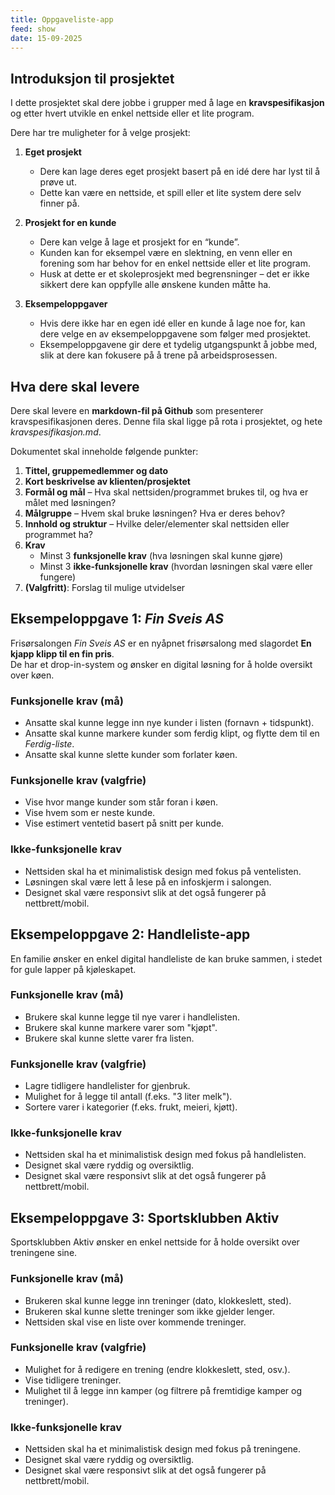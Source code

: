 ```yaml
---
title: Oppgaveliste-app
feed: show
date: 15-09-2025
---
```

## Introduksjon til prosjektet

I dette prosjektet skal dere jobbe i grupper med å lage en **kravspesifikasjon** og etter hvert utvikle en enkel nettside eller et lite program.

Dere har tre muligheter for å velge prosjekt:

1. **Eget prosjekt**
    
    - Dere kan lage deres eget prosjekt basert på en idé dere har lyst til å prøve ut.
    - Dette kan være en nettside, et spill eller et lite system dere selv finner på.

2. **Prosjekt for en kunde**
    
    - Dere kan velge å lage et prosjekt for en “kunde”.
    - Kunden kan for eksempel være en slektning, en venn eller en forening som har behov for en enkel nettside eller et lite program.
    - Husk at dette er et skoleprosjekt med begrensninger – det er ikke sikkert dere kan oppfylle alle ønskene kunden måtte ha.

3. **Eksempeloppgaver**
    
    - Hvis dere ikke har en egen idé eller en kunde å lage noe for, kan dere velge en av eksempeloppgavene som følger med prosjektet.
    - Eksempeloppgavene gir dere et tydelig utgangspunkt å jobbe med, slik at dere kan fokusere på å trene på arbeidsprosessen.


## Hva dere skal levere

Dere skal levere en **markdown-fil på Github** som presenterer kravspesifikasjonen deres. Denne fila skal ligge på rota i prosjektet, og hete *kravspesifikasjon.md*.

Dokumentet skal inneholde følgende punkter:

1. **Tittel, gruppemedlemmer og dato**
2. **Kort beskrivelse av klienten/prosjektet**
3. **Formål og mål** – Hva skal nettsiden/programmet brukes til, og hva er målet med løsningen?
4. **Målgruppe** – Hvem skal bruke løsningen? Hva er deres behov?
5. **Innhold og struktur** – Hvilke deler/elementer skal nettsiden eller programmet ha?
6. **Krav**
    - Minst 3 **funksjonelle krav** (hva løsningen skal kunne gjøre)
    - Minst 3 **ikke-funksjonelle krav** (hvordan løsningen skal være eller fungere)
7. **(Valgfritt)**: Forslag til mulige utvidelser


## Eksempeloppgave 1: _Fin Sveis AS_

Frisørsalongen _Fin Sveis AS_ er en nyåpnet frisørsalong med slagordet **En kjapp klipp til en fin pris**.  
De har et drop-in-system og ønsker en digital løsning for å holde oversikt over køen.

### Funksjonelle krav (må)

- Ansatte skal kunne legge inn nye kunder i listen (fornavn + tidspunkt).
- Ansatte skal kunne markere kunder som ferdig klipt, og flytte dem til en _Ferdig-liste_.
- Ansatte skal kunne slette kunder som forlater køen.

### Funksjonelle krav (valgfrie)

- Vise hvor mange kunder som står foran i køen.
- Vise hvem som er neste kunde.
- Vise estimert ventetid basert på snitt per kunde.

### Ikke-funksjonelle krav

- Nettsiden skal ha et minimalistisk design med fokus på ventelisten.
- Løsningen skal være lett å lese på en infoskjerm i salongen.
- Designet skal være responsivt slik at det også fungerer på nettbrett/mobil.


## Eksempeloppgave 2: Handleliste-app

En familie ønsker en enkel digital handleliste de kan bruke sammen, i stedet for gule lapper på kjøleskapet.

### Funksjonelle krav (må)

- Brukere skal kunne legge til nye varer i handlelisten.
- Brukere skal kunne markere varer som "kjøpt".
- Brukere skal kunne slette varer fra listen.

### Funksjonelle krav (valgfrie)

- Lagre tidligere handlelister for gjenbruk.
- Mulighet for å legge til antall (f.eks. "3 liter melk").
- Sortere varer i kategorier (f.eks. frukt, meieri, kjøtt).

### Ikke-funksjonelle krav

- Nettsiden skal ha et minimalistisk design med fokus på handlelisten.
- Designet skal være ryddig og oversiktlig.
- Designet skal være responsivt slik at det også fungerer på nettbrett/mobil.


## Eksempeloppgave 3: Sportsklubben Aktiv

Sportsklubben Aktiv ønsker en enkel nettside for å holde oversikt over treningene sine.

### Funksjonelle krav (må)

- Brukeren skal kunne legge inn treninger (dato, klokkeslett, sted).
- Brukeren skal kunne slette treninger som ikke gjelder lenger.
- Nettsiden skal vise en liste over kommende treninger.

### Funksjonelle krav (valgfrie)

- Mulighet for å redigere en trening (endre klokkeslett, sted, osv.).
- Vise tidligere treninger.
- Mulighet til å legge inn kamper (og filtrere på fremtidige kamper og treninger).

### Ikke-funksjonelle krav

- Nettsiden skal ha et minimalistisk design med fokus på treningene.
- Designet skal være ryddig og oversiktlig.
- Designet skal være responsivt slik at det også fungerer på nettbrett/mobil.
